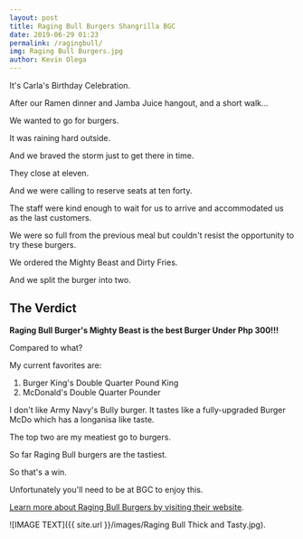 ```yaml
--- 
layout: post 
title: Raging Bull Burgers Shangrilla BGC
date: 2019-06-29 01:23
permalink: /ragingbull/ 
img: Raging Bull Burgers.jpg
author: Kevin Olega 
--- 
```

It's Carla's Birthday Celebration.

After our Ramen dinner and Jamba Juice hangout, and a short walk...

We wanted to go for burgers.

It was raining hard outside.

And we braved the storm just to get there in time.

They close at eleven.

And we were calling to reserve seats at ten forty.

The staff were kind enough to wait for us to arrive and accommodated us as the last customers.

We were so full from the previous meal but couldn't resist the opportunity to try these burgers.

We ordered the Mighty Beast and Dirty Fries.

And we split the burger into two.

## The Verdict

**Raging Bull Burger's Mighty Beast is the best Burger Under Php 300!!!**

Compared to what?

My current favorites are:

1. Burger King's Double Quarter Pound King
2. McDonald's Double Quarter Pounder

I don't like Army Navy's Bully burger. It tastes like a fully-upgraded Burger McDo which has a longanisa like taste.

The top two are my meatiest go to burgers.

So far Raging Bull burgers are the tastiest.

So that's a win.

Unfortunately you'll need to be at BGC to enjoy this.

[Learn more about Raging Bull Burgers by visiting their website](https://www.ragingbullburgers-fort.com/).

![IMAGE TEXT]({{ site.url }}/images/Raging Bull Thick and Tasty.jpg).